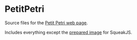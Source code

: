 # PetitPetri

Source files for the [Petit Petri web page](http://scg.unibe.ch/download/petitpetri/).

Includes everything except the [prepared image](http://scg.unibe.ch/download/petitpetri/petitpetri-squeakjs/PetitPetriEToys.image) for SqueakJS.

